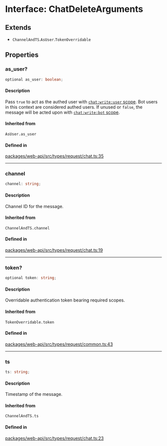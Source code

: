 # Interface: ChatDeleteArguments

## Extends

- `ChannelAndTS`.`AsUser`.`TokenOverridable`

## Properties

### as\_user?

```ts
optional as_user: boolean;
```

#### Description

Pass `true` to act as the authed user with [`chat:write:user` scope](https://api.slack.com/scopes/chat:write:user).
Bot users in this context are considered authed users. If unused or `false`, the message will be acted upon with
[`chat:write:bot` scope](https://api.slack.com/scopes/chat:write:bot).

#### Inherited from

`AsUser.as_user`

#### Defined in

[packages/web-api/src/types/request/chat.ts:35](https://github.com/slackapi/node-slack-sdk/blob/7b348598b763c2b7545d1042b5f0429775cfa62c/packages/web-api/src/types/request/chat.ts#L35)

***

### channel

```ts
channel: string;
```

#### Description

Channel ID for the message.

#### Inherited from

`ChannelAndTS.channel`

#### Defined in

[packages/web-api/src/types/request/chat.ts:19](https://github.com/slackapi/node-slack-sdk/blob/7b348598b763c2b7545d1042b5f0429775cfa62c/packages/web-api/src/types/request/chat.ts#L19)

***

### token?

```ts
optional token: string;
```

#### Description

Overridable authentication token bearing required scopes.

#### Inherited from

`TokenOverridable.token`

#### Defined in

[packages/web-api/src/types/request/common.ts:43](https://github.com/slackapi/node-slack-sdk/blob/7b348598b763c2b7545d1042b5f0429775cfa62c/packages/web-api/src/types/request/common.ts#L43)

***

### ts

```ts
ts: string;
```

#### Description

Timestamp of the message.

#### Inherited from

`ChannelAndTS.ts`

#### Defined in

[packages/web-api/src/types/request/chat.ts:23](https://github.com/slackapi/node-slack-sdk/blob/7b348598b763c2b7545d1042b5f0429775cfa62c/packages/web-api/src/types/request/chat.ts#L23)
